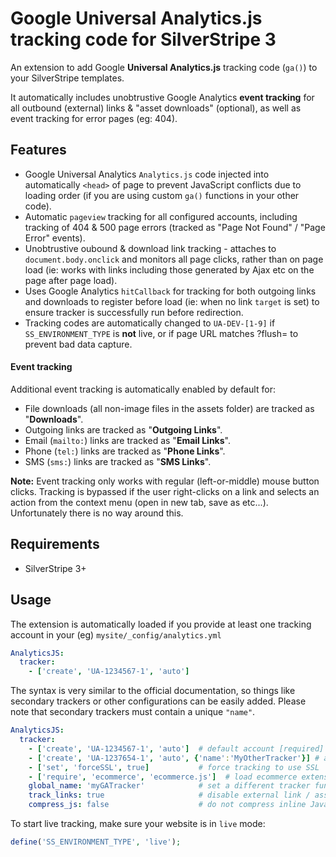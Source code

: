 # Google Universal Analytics.js tracking code for SilverStripe 3
An extension to add Google **Universal Analytics.js** tracking code (`ga()`) to your SilverStripe templates.

It automatically includes unobtrustive Google Analytics **event tracking** for all outbound (external) links & "asset downloads" (optional), as well as event tracking for error pages (eg: 404).


## Features
- Google Universal Analytics `Analytics.js` code injected into automatically `<head>` of page to prevent JavaScript conflicts due to loading order (if you are using custom `ga()` functions in your other code).
- Automatic `pageview` tracking for all configured accounts, including tracking of 404 & 500 page errors (tracked as "Page Not Found" / "Page Error" events).
- Unobtrustive oubound & download link tracking - attaches to `document.body.onclick` and monitors all page clicks, rather than on page load (ie: works with links including those generated by Ajax etc on the page after page load).
- Uses Google Analytics `hitCallback` for tracking for both outgoing links and downloads to register before load (ie: when no link `target` is set) to ensure tracker is successfully run before redirection.
- Tracking codes are automatically changed to `UA-DEV-[1-9]` if `SS_ENVIRONMENT_TYPE` is **not** live, or if page URL matches ?flush= to prevent bad data capture.

#### Event tracking
Additional event tracking is automatically enabled by default for:
- File downloads (all non-image files in the assets folder) are tracked as "**Downloads**".
- Outgoing links are tracked as "**Outgoing Links**".
- Email (`mailto:`) links are tracked as "**Email Links**".
- Phone (`tel:`) links are tracked as "**Phone Links**".
- SMS (`sms:`) links are tracked as "**SMS Links**".

**Note:** Event tracking only works with regular (left-or-middle) mouse button clicks. Tracking is bypassed if the user right-clicks on a link and selects an action from the context menu (open in new tab, save as etc...). Unfortunately there is no way around this.


## Requirements
- SilverStripe 3+


## Usage
The extension is automatically loaded if you provide at least one tracking account in your (eg) `mysite/_config/analytics.yml`
```yml
AnalyticsJS:
  tracker:
    - ['create', 'UA-1234567-1', 'auto']
```

The syntax is very similar to the official documentation, so things like secondary trackers or other configurations can be easily added. Please note that secondary trackers must contain a unique `"name"`.
```yml
AnalyticsJS:
  tracker:
    - ['create', 'UA-1234567-1', 'auto']  # default account [required]
    - ['create', 'UA-1237654-1', 'auto', {'name':'MyOtherTracker'}] # add secondary tracker
    - ['set', 'forceSSL', true]           # force tracking to use SSL
    - ['require', 'ecommerce', 'ecommerce.js']  # load ecommerce extension
    global_name: 'myGATracker'            # set a different tracker function name (defaults to "ga")
    track_links: true                     # disable external link / asset tracking
    compress_js: false                    # do not compress inline JavaScript
```

To start live tracking, make sure your website is in `live` mode:

```php
define('SS_ENVIRONMENT_TYPE', 'live');
```
